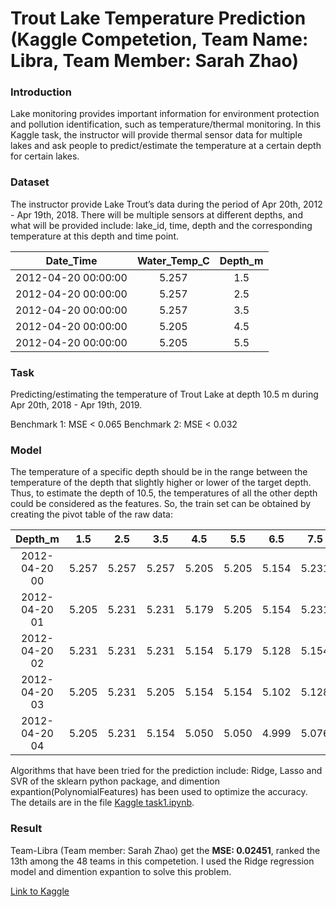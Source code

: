 # Trout Lake Temperature Prediction (Kaggle Competetion, Team Name: Libra, Team Member: Sarah Zhao)

### Introduction
Lake monitoring provides important information for environment protection and pollution identification, such as temperature/thermal monitoring. In this Kaggle task, the instructor will provide thermal sensor data for multiple lakes and ask people to predict/estimate the temperature at a certain depth for certain lakes.

### Dataset
The instructor provide Lake Trout’s data during the period of Apr 20th, 2012 - Apr 19th, 2018. There will be multiple sensors at different depths, and what will be provided include: lake_id, time, depth and the corresponding temperature at this depth and time point. 

|Date_Time	           |Water_Temp_C	|Depth_m|
|:-----------------:|:-----------:|:-------:|
|2012-04-20 00:00:00	 |5.257	        |1.5|
|2012-04-20 00:00:00	 |5.257        	|2.5|
|2012-04-20 00:00:00	 |5.257       	|3.5|
|2012-04-20 00:00:00	 |5.205	        |4.5|
|2012-04-20 00:00:00	 |5.205         |5.5|

### Task
Predicting/estimating the temperature of Trout Lake at depth 10.5 m during Apr 20th, 2018 - Apr 19th, 2019. 

Benchmark 1:  MSE < 0.065
Benchmark 2:  MSE < 0.032

### Model
The temperature of a specific depth should be in the range between the temperature of the depth that slightly higher or lower of the target depth. Thus, to estimate the depth of 10.5, the temperatures of all the other depth could be considered as the features. So, the train set can be obtained by creating the pivot table of the raw data:

|Depth_m	          |1.5	|2.5	|3.5	|4.5	|5.5	|6.5	|7.5	|8.5	|9.5	|10.5	|11.5	|12.5	|14.5	|16.5	|18.5	|20.5|
|:----------------:|:---:|:---:|:---:|:---:|:---:|:---:|:---:|:---:|:---:|:---:|:---:|:---:|:---:|:---:|:---:|:---:|									
|2012-04-20 00	|5.257	|5.257	|5.257	|5.205	|5.205	|5.154	|5.231	|5.128	|5.102	|5.076	|4.792	|4.818	|4.766	|4.792	|4.792	|4.818|
|2012-04-20 01	|5.205	|5.231	|5.231	|5.179	|5.205	|5.154	|5.231	|5.128	|5.024	|4.999	|4.792	|4.818	|4.766	|4.792	|4.792	|4.792|
|2012-04-20 02	|5.231	|5.231	|5.231	|5.154	|5.179	|5.128	|5.154	|4.973	|4.895	|4.895	|4.792	|4.792	|4.740	|4.792	|4.792	|4.792|
|2012-04-20 03	|5.205	|5.231	|5.205	|5.154	|5.154	|5.102	|5.128	|4.999	|4.895	|4.921	|4.766	|4.818	|4.766	|4.792	|4.792	|4.766|
|2012-04-20 04	|5.205	|5.231	|5.154	|5.050	|5.050	|4.999	|5.076	|4.999	|4.947	|4.973	|4.818	|4.844	|4.792	|4.792	|4.792	|4.766|  

Algorithms that have been tried for the prediction include: Ridge, Lasso and SVR of the sklearn python package, and dimention expantion(PolynomialFeatures) has been used to optimize the accuracy. The details are in the file [Kaggle task1.ipynb](https://github.com/sarahzhao21/SI670_Kaggle_Competetion_Temperature_Prediction/blob/af739c8085f59874c2583dc586436a195740b4a8/Kaggle%20Task1.ipynb).

### Result 
Team-Libra (Team member: Sarah Zhao) get the **MSE: 0.02451**, ranked the 13th among the 48 teams in this competetion.
I used the Ridge regression model and dimention expantion to solve this problem.

[Link to Kaggle](https://www.kaggle.com/c/si670fall2020/leaderboard)








